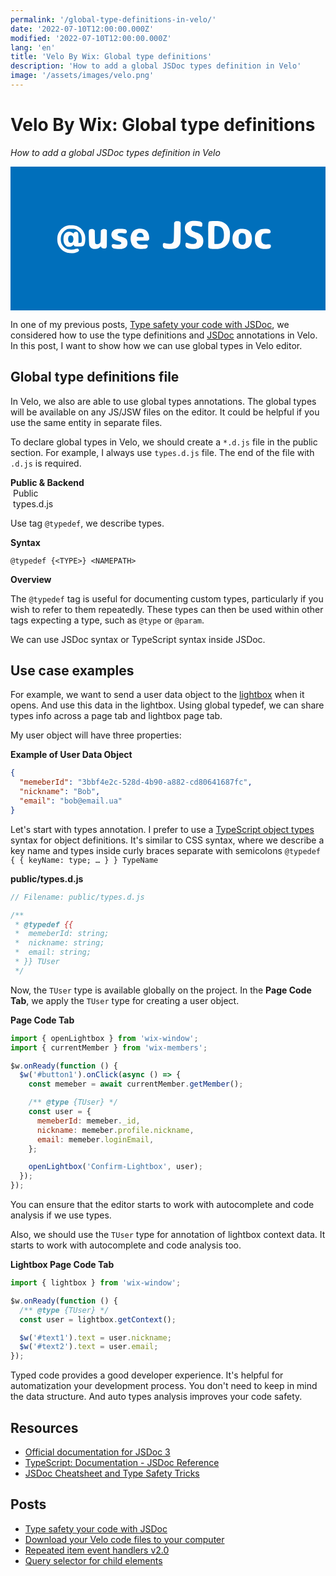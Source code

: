 ```yaml
---
permalink: '/global-type-definitions-in-velo/'
date: '2022-07-10T12:00:00.000Z'
modified: '2022-07-10T12:00:00.000Z'
lang: 'en'
title: 'Velo By Wix: Global type definitions'
description: 'How to add a global JSDoc types definition in Velo'
image: '/assets/images/velo.png'
---
```


# Velo By Wix: Global type definitions

*How to add a global JSDoc types definition in Velo*

<svg aria-label="use jsdoc" viewBox="0 0 1131 516"><g fill="#006fbb"><path d="M0 258v258h1131V0H0v258zm678.4-61.8c3.2.7 6.1 2.1 7.9 3.9 2.5 2.6 2.8 3.4 2.5 8.5-.4 7.8-1.6 8.4-11.5 5.9-4.4-1.2-11.2-2-15.6-2-7.4 0-8 .2-10.3 2.8-3 3.5-3.2 9.4-.5 12.9 2.1 2.6 4.6 3.8 17.6 8.8 16.8 6.3 23.9 15.3 23.8 30-.1 14-5.8 22.2-18.6 26.7-7.5 2.6-28 2.4-35.7-.3-7.2-2.5-10.2-6.7-9.8-13.8.4-7 2-7.7 10.4-4.7 17.1 6.1 30.4 2.7 30.4-8 0-5.7-3-8.3-15-13.2-20.7-8.4-28-16.6-28-31.6 0-8.1 1.6-12.7 6.2-17.7 4.7-5.1 10.2-8 17.8-9.3 6.2-1.1 20.8-.5 28.4 1.1zm73.9.3c18.7 3.9 30.7 15.6 34.7 33.6 1.9 8.6.9 28.9-1.9 36.4-8.1 22.5-27 31.5-60.5 29-8.5-.6-10.2-1-12.3-3.1l-2.3-2.3v-44.4c0-51.3-.5-48.6 9.1-49.8 9.9-1.2 26.3-.9 33.2.6zm-143.7 2 2.5 2.5-.3 35.3c-.3 30.5-.6 35.9-2.2 40.6-2.3 7-9.3 14.1-16.1 16.5-7 2.4-20.4 3.1-31 1.6-7.5-1.1-9.4-1.7-11.7-4.1-2.5-2.4-2.8-3.5-2.8-8.8 0-7.9 1.7-9 10.7-6.7 8.1 2.1 18.7 2.1 22.3 0 1.5-.9 3.6-3.1 4.6-4.8 1.7-2.8 1.9-6.1 2.4-36.3l.5-33.1 2.4-2.6c2.2-2.3 3.2-2.6 9.3-2.6 6 0 7.2.3 9.4 2.5zm-372.2 14.4c14.7 5.2 25.1 15.9 30.2 31.1 1.4 4 1.9 8.4 1.9 16-.1 12.2-2.1 20.3-6 24-2.5 2.3-3.5 2.5-15.7 2.8-15.6.4-17.5 0-19.2-3.8l-1.2-3-2.4 2.5c-3.4 3.6-10.1 5.9-15.5 5.3-12.1-1.4-19.4-13.7-18.2-30.7.8-11.8 4.7-18.8 12.1-22.2 7.4-3.4 15.9-1.8 21.9 3.8 2.4 2.3 2.7 2.4 2.7.8 0-3.3 3-5.5 7.4-5.5 8.5.1 9.6 2.8 9.6 23.5v16.6l5.2-.3c6.2-.4 6.5-1.1 6.7-12.9.2-16.2-6.4-27.7-19.9-34.6-5.1-2.6-6.3-2.8-17.5-2.8-11.1 0-12.4.2-17.7 2.8-7.3 3.6-15 11.9-17.9 19.5-3.1 8-3.1 21.4 0 29.4 2.9 7.6 10.6 15.9 17.9 19.5 4.7 2.3 7.3 2.8 15.4 3.1 8.3.4 10.8.1 16.3-1.9 7.6-2.7 11.4-2 12.9 2.3 1.4 3.9.2 5.7-5.7 8.4-15.1 6.8-35.8 5.3-49.9-3.7-9.7-6.2-17.3-16.9-20.3-28.6-1.9-7.4-1.9-20.3 0-27.8 4.5-17.3 18.7-31.2 35.8-35.1 8.5-1.9 23.4-1.2 31.1 1.5zM411.8 225c5.5 2 7.8 8.8 4.4 13-1.8 2.2-2 2.2-12 1.1-12-1.4-16.7-.8-18.9 2.5-1.4 2.2-1.4 2.6.1 4.8 1.7 2.7 2 2.8 11.9 5 7.4 1.7 15.3 5.3 17.9 8.3 4.9 5.4 6.2 16.6 2.8 24-2.4 5.3-9 9.7-16.9 11.4-6.3 1.3-24.3.6-30.4-1.1-6.6-1.9-10-10.6-5.7-14.5 1.9-1.7 2.7-1.7 9.8-.7 14.8 2.3 21.6 1.3 22.8-3.4 1-3.9-2-6.2-11-8.4-10.7-2.7-15.6-5-19.3-9.3-8-9.2-6.6-22.4 3.2-29.5 5.4-3.9 12.8-5.2 26-4.8 6.6.3 13.5 1 15.3 1.6zm65.3-.4c13 3.9 19.5 13.1 20.7 29.1.4 6.7.3 7.3-2.1 9.7l-2.6 2.6H473c-22.2 0-21.6-.2-18.3 6.7 3.3 7 12.2 9.5 26.4 7.3 7.3-1.1 8.1-1.1 9.9.5 3.9 3.5 1.5 11.2-4.2 13.6-2.3 1-7.3 1.4-16.3 1.3-14.8 0-21-1.8-28.1-7.8-13.1-11.2-15.1-38.5-3.9-53.2 7.4-9.7 24.3-14 38.6-9.8zm372.4 2.3c12 5.9 17.5 16.1 17.5 32.6 0 24.4-14.2 37.9-38.2 36.2-13.7-.9-22.6-6.5-28-17.4-2.8-5.8-3.3-7.9-3.6-16.3-.7-16.3 4.2-27.4 14.7-33.7 7.1-4.3 11.8-5.3 22.4-4.9 7.4.3 9.7.8 15.2 3.5zm74.4-3c6.5.9 10.1 4.3 10.1 9.5 0 5.6-2.2 6.7-13.6 6.4-11.7-.3-15.1 1-18 6.9-2.5 5.2-2.6 20.4-.1 25 3.7 6.9 10.4 9.2 21.8 7.4 8.2-1.4 10.9.1 10.9 5.9 0 8-5.5 10.8-21 10.9-17.9.1-29.9-7.2-34.6-21.2-2.5-7.2-2.5-23.4-.1-30.4 5.9-16.9 20.9-23.8 44.6-20.4zm-624.2 2.5 2.8 2.4.5 23c.4 16.9.8 23.3 1.8 24.5 3.2 3.9 11.8 2.9 16.3-1.9 2.3-2.5 2.4-3.1 2.9-24.1l.5-21.5 2.8-2.4c3.8-3.2 12.2-3.4 16.1-.3l2.6 2v30.7c0 30 0 30.6-2.2 32.9-1.7 1.9-3.2 2.3-7.8 2.3-6.3 0-9.4-1.7-10.4-5.5l-.7-2.6-3.5 3c-1.9 1.7-4.8 3.8-6.6 4.7-4.2 2.2-13.3 2.9-18.8 1.4s-11.3-7.1-13-12.5c-1.4-4.3-2.7-47.7-1.6-52 1.1-4.4 4.4-6.5 10.2-6.5 4.1 0 5.9.5 8.1 2.4z"/><path d="M733.3 213.7c-1 .4-1.3 7.7-1.3 31.9V277l2.6.6c1.4.4 5.2.4 8.5.1 16.2-1.4 23.3-11.6 23.2-33.2 0-17.1-5.1-26.6-16.2-29.9-5.2-1.5-14.2-2-16.8-.9zM210 249.5c-4.3 4.5-4 17.6.5 22.1 3.3 3.2 8.7 3.3 12 0 4.5-4.5 4.5-17.7-.1-22.3-3.3-3.2-9.2-3.2-12.4.2zm248.9-10c-2.7 1.4-5.9 7.8-5.9 11.5 0 1.9.7 2 12.5 2 12.3 0 12.5 0 12.5-2.3-.1-3.4-3.6-10.4-5.8-11.6-2.9-1.5-10.2-1.3-13.3.4zm369.4-.8c-3.1.6-7.1 5-8.3 9.2-.5 2-1 7.2-1 11.6 0 4.4.5 9.6 1 11.6 3.2 11.5 18.3 13.1 23.1 2.5 1.4-3.1 1.9-6.5 1.9-14.1 0-12.2-1.9-17.3-7.3-19.8-3.4-1.7-5.1-1.8-9.4-1z"/></g></svg>

In one of my previous posts, [Type safety your code with JSDoc](/type-safety-your-code-with-jsdoc/), we considered how to use the type definitions and [JSDoc](https://jsdoc.app/) annotations in Velo. In this post, I want to show how we can use global types in Velo editor.

## Global type definitions file

In Velo, we also are able to use global types annotations. The global types will be available on any JS/JSW files on the editor. It could be helpful if you use the same entity in separate files.

To declare global types in Velo, we should create a `*.d.js` file in the public section. For example, I always use `types.d.js` file. The end of the file with `.d.js` is required.

<div class="filetree" role="presentation" aria-label="velo sidebar">
  <div class="filetree_tab filetree_row">
    <strong>Public & Backend</strong>
  </div>
  <div class="filetree_title filetree_row">
    <img src="/assets/images/i/open.svg" alt=""/>
    Public
  </div>
  <div class="filetree_tab filetree_row">
    <img src="/assets/images/i/js.svg" alt=""/>
    types.d.js
  </div>
</div>

Use tag `@typedef`, we describe types.

<aside>

**Syntax**

`@typedef {<TYPE>} <NAMEPATH>`

**Overview**

The `@typedef` tag is useful for documenting custom types, particularly if you wish to refer to them repeatedly. These types can then be used within other tags expecting a type, such as `@type` or `@param`.
</aside>

We can use JSDoc syntax or TypeScript syntax inside JSDoc.

## Use case examples

For example, we want to send a user data object to the [lightbox](https://www.wix.com/velo/reference/wix-window/lightbox) when it opens. And use this data in the lightbox. Using global typedef, we can share types info across a page tab and lightbox page tab.

My user object will have three properties:

**Example of User Data Object**

```json
{
  "memeberId": "3bbf4e2c-528d-4b90-a882-cd80641687fc",
  "nickname": "Bob",
  "email": "bob@email.ua"
}
```

Let's start with types annotation. I prefer to use a [TypeScript object types](https://www.typescriptlang.org/docs/handbook/2/objects.html) syntax for object definitions. It's similar to CSS syntax, where we describe a key name and types inside curly braces separate with semicolons `@typedef { { keyName: type; … } } TypeName`

**public/types.d.js**

```js
// Filename: public/types.d.js

/**
 * @typedef {{
 *  memeberId: string;
 *  nickname: string;
 *  email: string;
 * }} TUser
 */
```

Now, the `TUser` type is available globally on the project. In the **Page Code Tab**, we apply the `TUser` type for creating a user object.

**Page Code Tab**

```js
import { openLightbox } from 'wix-window';
import { currentMember } from 'wix-members';

$w.onReady(function () {
  $w('#button1').onClick(async () => {
    const memeber = await currentMember.getMember();

    /** @type {TUser} */
    const user = {
      memeberId: memeber._id,
      nickname: memeber.profile.nickname,
      email: memeber.loginEmail,
    };

    openLightbox('Confirm-Lightbox', user);
  });
});
```

You can ensure that the editor starts to work with autocomplete and code analysis if we use types.

Also, we should use the `TUser` type for annotation of lightbox context data. It starts to work with autocomplete and code analysis too.

**Lightbox Page Code Tab**

```js
import { lightbox } from 'wix-window';

$w.onReady(function () {
  /** @type {TUser} */
  const user = lightbox.getContext();

  $w('#text1').text = user.nickname;
  $w('#text2').text = user.email;
});
```

Typed code provides a good developer experience. It's helpful for automatization your development process. You don't need to keep in mind the data structure. And auto types analysis improves your code safety.

## Resources

- [Official documentation for JSDoc 3](https://jsdoc.app/)
- [TypeScript: Documentation - JSDoc Reference](https://www.typescriptlang.org/docs/handbook/jsdoc-supported-types.html)
- [JSDoc Cheatsheet and Type Safety Tricks](https://docs.joshuatz.com/cheatsheets/js/jsdoc/)

## Posts

- [Type safety your code with JSDoc](/type-safety-your-code-with-jsdoc/)
- [Download your Velo code files to your computer](/velo-filesystem-chrome-extension/)
- [Repeated item event handlers v2.0](/repeated-item-event-handlers-v2/)
- [Query selector for child elements](/velo-query-selector-for-child-elements/)
